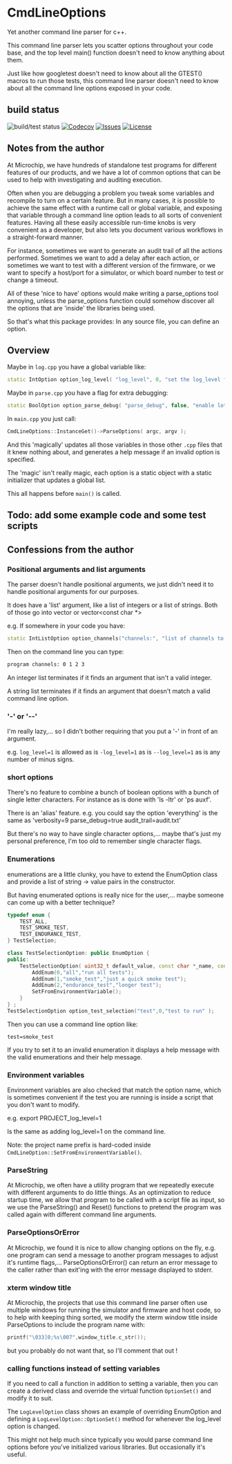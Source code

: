 # CmdLineOptions
Yet another command line parser for c++.

This command line parser lets you scatter options throughout your code base, and the top level main() function doesn't need to know anything about them.

Just like how googletest doesn't need to know about all the GTEST() macros to run those tests, this command line parser doesn't need to know about all the command line options exposed in your code.

## build status

![build/test status](https://github.com/byronwatt/CmdLineOptions/actions/workflows/c-cpp.yml/badge.svg)
[![Codecov](https://codecov.io/gh/byronwatt/CmdLineOptions/coverage.svg?branch=main)](https://codecov.io/gh/byronwatt/CmdLineOptions/branch/main)
[![Issues](https://github.com/byronwatt/CmdLineOptions/issues)](https://img.shields.io/github/issues/ByronWatt/CmdLineOptions)
[![License](https://github.com/byronwatt/CmdLineOptions/blob/main/LICENSE)](https://img.shields.io/github/license/ByronWatt/CmdLineOptions)


## Notes from the author 

At Microchip, we have hundreds of standalone test programs for different features of our products, and we have a lot of common options that can be used to help with investigating and auditing execution.  

Often when you are debugging a problem you tweak some variables and recompile to turn on a certain feature.  But in many cases, it is possible to achieve the same effect with a runtime call or global variable, and exposing that variable through a command line option leads to all sorts of convenient features.  Having all these easily accessible run-time knobs is very convenient as a developer, but also lets you document various workflows in a straight-forward manner.

For instance, sometimes we want to generate an audit trail of all the actions performed. Sometimes we want to add a delay after each action, or sometimes we want to test with a different version of the firmware, or we want to specify a host/port for a simulator, or which board number to test or change a timeout.

All of these 'nice to have' options would make writing a parse_options tool annoying, unless the parse_options function could somehow discover all the options that are 'inside' the libraries being used.

So that's what this package provides: In any source file, you can define an option.

## Overview 

Maybe in `log.cpp` you have a global variable like:
```c++
static IntOption option_log_level( "log_level", 0, "set the log_level from 0..9" );
```

Maybe in `parse.cpp` you have a flag for extra debugging:
```c++
static BoolOption option_parse_debug( "parse_debug", false, "enable lots of debugging for the parser" );
```

In `main.cpp` you just call:
```c++
CmdLineOptions::InstanceGet()->ParseOptions( argc, argv );
```
And this 'magically' updates all those variables in those other `.cpp` files that it knew nothing about, and generates a help message if an invalid option is specified.

The 'magic' isn't really magic, each option is a static object with a static initializer that updates a global list.

This all happens before `main()` is called.

## Todo: add some example code and some test scripts

## Confessions from the author

### Positional arguments and list arguments

The parser doesn't handle positional arguments, we just didn't need it to handle positional arguments for our purposes.

It does have a 'list' argument, like a list of integers or a list of strings.  Both of those go into vector<int> or vector<const char *>

e.g. If somewhere in your code you have:

```c++
static IntListOption option_channels("channels:", "list of channels to use");
```
Then on the command line you can type:
```bash
program channels: 0 1 2 3
```

An integer list terminates if it finds an argument that isn't a valid integer.

A string list terminates if it finds an argument that doesn't match a valid command line option.

### '-' or '--'

I'm really lazy,... so I didn't bother requiring that you put a '-' in front of an argument.

e.g.  `log_level=1` is allowed as is `-log_level=1` as is `--log_level=1` as is any number of minus signs.

### short options

There's no feature to combine a bunch of boolean options with a bunch of single letter characters.  For instance as is done with 'ls -ltr' or 'ps auxf'.

There is an 'alias' feature.  e.g. you could say the option 'everything' is the same as 'verbosity=9 parse_debug=true audit_trail=audit.txt' 

But there's no way to have single character options,... maybe that's just my personal preference, I'm too old to remember single character flags.

### Enumerations

enumerations are a little clunky, you have to extend the EnumOption class and provide a list of string -> value pairs in the constructor.

But having enumerated options is really nice for the user,... maybe someone can come up with a better technique?

```c++
typedef enum {
    TEST_ALL,
    TEST_SMOKE_TEST,
    TEST_ENDURANCE_TEST,
} TestSelection;

class TestSelectionOption: public EnumOption {
public:
    TestSelectionOption( uint32_t default_value, const char *_name, const char *_usage_message ) : EnumOption(default_value,_name,_usage_message) {
        AddEnum(0,"all","run all tests");
        AddEnum(1,"smoke_test","just a quick smoke test");
        AddEnum(2,"endurance_test","longer test");
        SetFromEnvironmentVariable();
    }
} ;
TestSelectionOption option_test_selection("test",0,"test to run" );
```

Then you can use a command line option like:
```
test=smoke_test
```
If you try to set it to an invalid enumeration it displays a help message with the valid enumerations and their help message.


### Environment variables

Environment variables are also checked that match the option name, which is sometimes convenient if the test you are running is inside a script that you don't want to modify.

e.g. export PROJECT_log_level=1

Is the same as adding log_level=1 on the command line.
    
Note: the project name prefix is hard-coded inside `CmdLineOption::SetFromEnvironmentVariable()`.

### ParseString

At Microchip, we often have a utility program that we repeatedly execute with different arguments to do little things.  As an optimization to reduce startup time, we allow that program to be called with a script file as input, so we use the ParseString() and Reset() functions to pretend the program was called again with different command line arguments.

### ParseOptionsOrError

At Microchip, we found it is nice to allow changing options on the fly, e.g. one program can send a message to another program messages to adjust it's runtime flags,...  ParseOptionsOrError() can return an error message to the caller rather than exit'ing with the error message displayed to stderr. 

### xterm window title

At Microchip, the projects that use this command line parser often use multiple windows for running the simulator and firmware and host code, so to help with keeping thing sorted, we modify the xterm window title inside ParseOptions to include the program name with:

```c++
printf("\033]0;%s\007",window_title.c_str());
```

but you probably do not want that, so I'll comment that out !

### calling functions instead of setting variables

If you need to call a function in addition to setting a variable, then you can create a derived class and override the virtual function `OptionSet()` and modify it to suit.

The `LogLevelOption` class shows an example of overriding EnumOption and defining a `LogLevelOption::OptionSet()` method for whenever the log_level option is changed.

This might not help much since typically you would parse command line options before you've initialized various libraries.  But occasionally it's useful.
